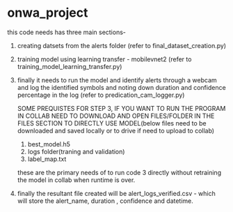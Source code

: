 # onwa_project

this code needs has three main sections-
1) creating datsets from the alerts folder (refer to final_dataset_creation.py)
2) training model using learning transfer - mobilevnet2 (refer to training_model_learning_transfer.py)
3) finally it needs to run the model and identify alerts through a webcam and log the identified symbols and noting down duration and confidence percentage in the log
   (refer to predication_cam_logger.py)

   SOME PREQUISTES FOR STEP 3,
   IF YOU WANT TO RUN THE PROGRAM IN COLLAB
   NEED TO DOWNLOAD AND OPEN FILES/FOLDER IN THE FILES SECTION TO DIRECTLY USE MODEL(below files need to be downloaded and saved locally or to drive if need to upload
   to collab)
   1) best_model.h5
   2) logs folder(traning and validation)
   3) label_map.txt


   these are the primary needs of to run code 3 directly without retraining the model in collab when runtime is over.



4) finally the resultant file created will be alert_logs_verified.csv - which will store the alert_name, duration , confidence and datetime.
